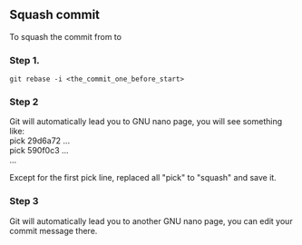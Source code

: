 ## Squash commit 
To squash the commit from <start> to <end>

### Step 1.
``` git rebase -i <the_commit_one_before_start> ```

### Step 2
Git will automatically lead you to GNU nano page, you will see something like: <br>
pick 29d6a72 ... <br>
pick 590f0c3 ... <br>
...

Except for the first pick line, replaced all "pick" to "squash" and save it.

### Step 3
Git will automatically lead you to another GNU nano page, you can edit your commit message there. 

